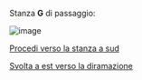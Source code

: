 Stanza **G** di passaggio:

![image](resource:assets/images/page_old_dig_G.png)

[Procedi verso la stanza a sud ](page_old_dig_H)

[Svolta a est verso la diramazione](page_old_dig_A2)